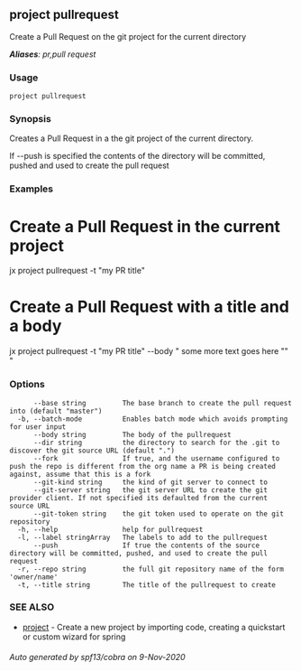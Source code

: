 ## project pullrequest

Create a Pull Request on the git project for the current directory

***Aliases**: pr,pull request*

### Usage

```
project pullrequest
```

### Synopsis

Creates a Pull Request in a the git project of the current directory. 

If --push is specified the contents of the directory will be committed, pushed and used to create the pull request

### Examples

  # Create a Pull Request in the current project
  jx project pullrequest -t "my PR title"
  
  
  # Create a Pull Request with a title and a body
  jx project pullrequest -t "my PR title" --body "
  some more
  text
  goes
  here
  ""
  "

### Options

```
      --base string         The base branch to create the pull request into (default "master")
  -b, --batch-mode          Enables batch mode which avoids prompting for user input
      --body string         The body of the pullrequest
      --dir string          the directory to search for the .git to discover the git source URL (default ".")
      --fork                If true, and the username configured to push the repo is different from the org name a PR is being created against, assume that this is a fork
      --git-kind string     the kind of git server to connect to
      --git-server string   the git server URL to create the git provider client. If not specified its defaulted from the current source URL
      --git-token string    the git token used to operate on the git repository
  -h, --help                help for pullrequest
  -l, --label stringArray   The labels to add to the pullrequest
      --push                If true the contents of the source directory will be committed, pushed, and used to create the pull request
  -r, --repo string         the full git repository name of the form 'owner/name'
  -t, --title string        The title of the pullrequest to create
```

### SEE ALSO

* [project](project.md)	 - Create a new project by importing code, creating a quickstart or custom wizard for spring

###### Auto generated by spf13/cobra on 9-Nov-2020
